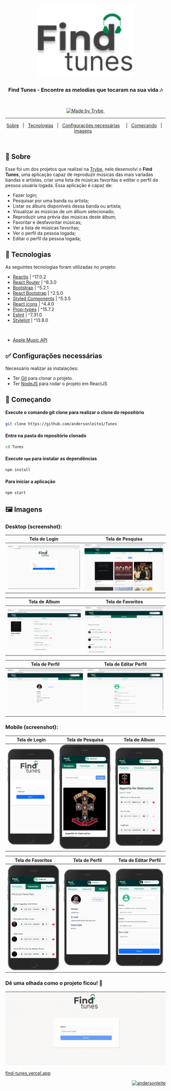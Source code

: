 <h1 align="center">

<img src="src/images/logo.png" alt="Find Tunes" width="300px"/>

</h1>

  <h3 align="center">Find Tunes - Encontre as melodias que tocaram na sua vida 🎶</h3>
  <br>

  <p align="center">
    <a href="https://www.betrybe.com/">
      <img alt="Made by Trybe" src="https://img.shields.io/badge/Proposto%20Por-Trybe-green?style=square">
    </a>
    <a href="https://www.linkedin.com/in/andersonleitedev/">
      <img alt="" src="https://img.shields.io/badge/Resolvido%20Por-Anderson%20Leite-blue?style=square">
    </a>
  </p>

---

<p align="center">
  <a href="#dart-sobre">Sobre</a> &#xa0; | &#xa0; 
  <a href="#rocket-tecnologias">Tecnologias</a> &#xa0; | &#xa0;
  <a href="#white_check_mark-configurações-necessárias">Configurações necessárias</a> &#xa0; &#xa0; | &#xa0;
   <a href="#checkered_flag-começando">Começando</a> &#xa0; | &#xa0;
  <a href="#framed_picture-imagens">Imagens</a> &#xa0; &#xa0;
</p>

<br>

## :dart: Sobre ##

Esse foi um dos projetos que realizei na [Trybe](https://www.betrybe.com/), nele desenvolvi  o **Find Tunes**, uma aplicação capaz de reproduzir músicas das mais variadas bandas e artistas, criar uma lista de músicas favoritas e editar o perfil da pessoa usuária logada. Essa aplicação é capaz de:


- Fazer login;
- Pesquisar por uma banda ou artista;
- Listar os álbuns disponíveis dessa banda ou artista;
- Visualizar as músicas de um álbum selecionado;
- Reproduzir uma prévia das músicas deste álbum;
- Favoritar e desfavoritar músicas;
- Ver a lista de músicas favoritas;
- Ver o perfil da pessoa logada;
- Editar o perfil da pessoa logada;

## :rocket: Tecnologias ##

As seguintes tecnologias foram utilizadas no projeto:

- [Reactjs](https://reactjs.org/) | ^17.0.2
- [React Router](https://reactrouter.com/en/main) | ^6.3.0
- [Bootstrap](https://getbootstrap.com/) | ^5.2.1
- [React Bootstrap](https://react-bootstrap.github.io/) | ^2.5.0
- [Styled Components](https://styled-components.com/) | ^5.3.5
- [React icons](https://react-icons.github.io/react-icons/) | ^4.4.0
- [Prop-types](https://www.npmjs.com/package/prop-types) | ^15.7.2
- [Eslint](https://eslint.org/) | ^7.31.0
- [Stylelint](https://stylelint.io/) | ^13.8.0

<br/>

- [Apple Music API](https://developer.apple.com/documentation/applemusicapi/)

## :white_check_mark: Configurações necessárias ##

<p>Necessário realizar as instalações:</p>

- Ter [Git](https://git-scm.com/) para clonar o projeto.
- Ter [NodeJS](https://nodejs.org/en/) para rodar o projeto em ReactJS

## :checkered_flag: Começando ##

#### Execute o comando git clone para realizar o clone do repositório

```bash
git clone https://github.com/andersonleite1/Tunes
```

#### Entre na pasta do repositório clonado
```bash
cd Tunes
```

#### Execute `npm` para instalar as dependências
```bash
npm install
```

#### Para iniciar a aplicação
```bash
npm start
```

## :framed_picture: Imagens ##

### Desktop (screenshot):

| Tela de Login  | Tela de Pesquisa | 
| --- | --- |
| <img src="screenshots/Tunes-login.png" /> | <img src="screenshots/Tunes-search.png" /> | 

| Tela de Album | Tela de Favoritos |
| --- | --- |
| <img src="screenshots/Tunes-album.png" /> | <img src="screenshots/Tunes-favorites.png" /> | 

| Tela de Perfil | Tela de Editar Perfil |
| --- | --- |
| <img src="screenshots/Tunes-profile.png" /> | <img src="screenshots/Tunes-edit-profile.png" /> |

### Mobile (screenshot):

| Tela de Login | Tela de Pesquisa | Tela de Album | 
| --- | --- | --- |
| <img src="screenshots/Tunes-login-mobile.png" width='275px' /> | <img src="screenshots/Tunes-search-mobile.png" width='275px' /> | <img src="screenshots/Tunes-album-mobile.png" width='275px' /> |

| Tela de Favoritos | Tela de Perfil | Tela de Editar Perfil | 
| --- | --- | --- |
| <img src="screenshots/Tunes-favorites-mobile.png" width='275px' /> | <img src="screenshots/Tunes-profile-mobile.png" width='275px' /> | <img src="screenshots/Tunes-edit-profile-mobile.png" width='275px' /> |


### Dê uma olhada como o projeto ficou! :eyes:

![Find Tunes](src/images/findtunes.gif)

[find-tunes.vercel.app](https://find-tunes.vercel.app/)

<p align="right">
  <a href="https://www.linkedin.com/in/andersonleitedev/">
    <img src="https://i.ibb.co/vHJWtxz/andersonleite.png" alt="andersonleite" border="0" width="250px">
  </a>
</p>
